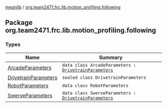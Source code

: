 [meanlib](../index.md) / [org.team2471.frc.lib.motion_profiling.following](./index.md)

## Package org.team2471.frc.lib.motion_profiling.following

### Types

| Name | Summary |
|---|---|
| [ArcadeParameters](-arcade-parameters/index.md) | `data class ArcadeParameters : `[`DrivetrainParameters`](-drivetrain-parameters/index.md) |
| [DrivetrainParameters](-drivetrain-parameters/index.md) | `sealed class DrivetrainParameters` |
| [RobotParameters](-robot-parameters/index.md) | `data class RobotParameters` |
| [SwerveParameters](-swerve-parameters/index.md) | `data class SwerveParameters : `[`DrivetrainParameters`](-drivetrain-parameters/index.md) |
